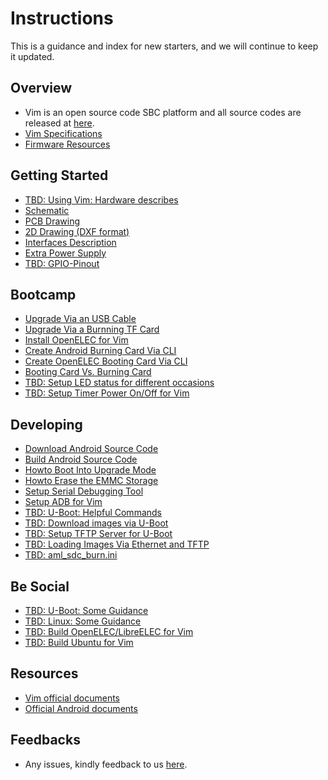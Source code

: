 # Instructions
This is a guidance and index for new starters, and we will continue to keep it updated.

## Overview
* Vim is an open source code SBC platform and all source codes are released at [here](https://www.github.com/tomatotech).
* [Vim Specifications](https://github.com/tomatotech/documents/blob/master/Vim_Specs.pdf)
* [Firmware Resources](https://github.com/tomatotech/documents/blob/master/FirmwareResources.md)

## Getting Started
* [TBD: Using Vim: Hardware describes]()
* [Schematic](https://github.com/tomatotech/documents/blob/master/Vim_V11_Sch.pdf)
* [PCB Drawing](https://github.com/tomatotech/documents/blob/master/Vim_V11_Drawing.pdf)
* [2D Drawing (DXF format)](http://www.mediafire.com/file/u6d9amb2904ctnm/Vim.dxf)
* [Interfaces Description](https://github.com/tomatotech/documents/blob/master/Vim_Interfaces.jpg)
* [Extra Power Supply](https://github.com/tomatotech/documents/blob/master/ExtraPowerInput.md)
* [TBD: GPIO-Pinout](https://github.com/tomatotech/documents/blob/master/Vim_Pinout.jpg)

## Bootcamp
* [Upgrade Via an USB Cable](https://github.com/tomatotech/documents/blob/master/UpgradeViaUSBCable.md)
* [Upgrade Via a Burnning TF Card](https://github.com/tomatotech/documents/blob/master/UpgradeViaTFBurningCard.md)
* [Install OpenELEC for Vim](https://github.com/tomatotech/documents/blob/master/Upgrade_OpenELEC.pdf)
* [Create Android Burning Card Via CLI](https://github.com/tomatotech/documents/blob/master/CreateAndroidBurnCardViaCLI.md)
* [Create OpenELEC Booting Card Via CLI](https://github.com/tomatotech/documents/blob/master/CreateOpenELECBootCardViaCLI.md)
* [Booting Card Vs. Burning Card](https://github.com/tomatotech/documents/blob/master/BootingCardVsBurningCard.md)
* [TBD: Setup LED status for different occasions]()
* [TBD: Setup Timer Power On/Off for Vim]()

## Developing
* [Download Android Source Code](https://github.com/tomatotech/documents/blob/master/DownloadAndroidSourceCode.md)
* [Build Android Source Code](https://github.com/tomatotech/documents/blob/master/BuildingAndroid.md)
* [Howto Boot Into Upgrade Mode](https://github.com/tomatotech/documents/blob/master/HowtoBootIntoUpgradeMode.md)
* [Howto Erase the EMMC Storage](https://github.com/tomatotech/documents/blob/master/HowtoEraseEMMC.md)
* [Setup Serial Debugging Tool](https://github.com/tomatotech/documents/blob/master/SetupSerialTool.md)
* [Setup ADB for Vim](https://github.com/tomatotech/documents/blob/master/SetupADB.md)
* [TBD: U-Boot: Helpful Commands]()
* [TBD: Download images via U-Boot]()
* [TBD: Setup TFTP Server for U-Boot]()
* [TBD: Loading Images Via Ethernet and TFTP]()
* [TBD: aml_sdc_burn.ini]()

## Be Social
* [TBD: U-Boot: Some Guidance]()
* [TBD: Linux: Some Guidance]()
* [TBD: Build OpenELEC/LibreELEC for Vim]()
* [TBD: Build Ubuntu for Vim]()

## Resources
* [Vim official documents](https://github.com/tomatotech/documents)
* [Official Android documents](https://source.android.com/source/index.html "5 Stars")

## Feedbacks
* Any issues, kindly feedback to us [here](https://github.com/tomatotech/guide/issues).
